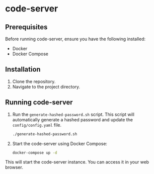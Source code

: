 # code-server

## Prerequisites

Before running code-server, ensure you have the following installed:

*   Docker
*   Docker Compose

## Installation

1.  Clone the repository.
2.  Navigate to the project directory.

## Running code-server

1.  Run the `generate-hashed-password.sh` script. This script will automatically generate a hashed password and update the `config/config.yaml` file.

    ```bash
    ./generate-hashed-password.sh
    ```

2.  Start the code-server using Docker Compose:

    ```bash
    docker-compose up -d
    ```

This will start the code-server instance. You can access it in your web browser.
